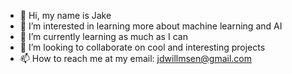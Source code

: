- 👋 Hi, my name is Jake
- 👀 I’m interested in learning more about machine learning and AI
- 🌱 I’m currently learning as much as I can
- 👯 I’m looking to collaborate on cool and interesting projects
- 📫 How to reach me at my email: jdwillmsen@gmail.com

<!--
**jdwillmsen/jdwillmsen** is a ✨ _special_ ✨ repository because its `README.md` (this file) appears on your GitHub profile.

Here are some ideas to get you started:

- 🔭 I’m currently working on ...
- 🌱 I’m currently learning ...
- 👯 I’m looking to collaborate on ...
- 🤔 I’m looking for help with ...
- 💬 Ask me about ...
- 📫 How to reach me: ...
- 😄 Pronouns: ...
- ⚡ Fun fact: ...
-->
